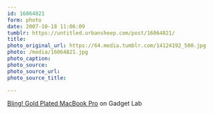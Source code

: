 ```yaml
---
id: 16064821
form: photo
date: 2007-10-18 11:06:09
tumblr: https://untitled.urbansheep.com/post/16064821/
title:
photo_original_url: https://64.media.tumblr.com/14124192_500.jpg
photo: /media/16064821.jpg
photo_caption: 
photo_source:
photo_source_url:
photo_source_title:

---
```


<p><a href="http://blog.wired.com/gadgets/2007/10/bling-gold-plat.html">Bling! Gold Plated MacBook Pro</a> on Gadget Lab</p>
